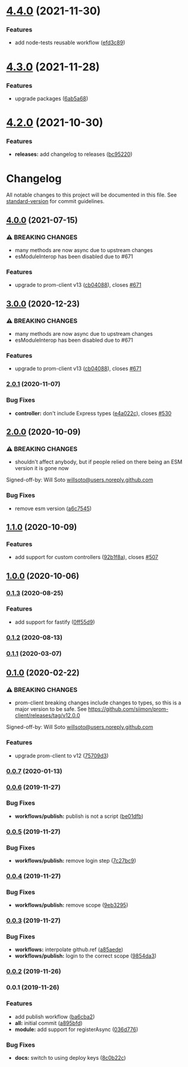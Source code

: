 # [4.4.0](https://github.com/willsoto/nestjs-prometheus/compare/v4.3.0...v4.4.0) (2021-11-30)


### Features

* add node-tests reusable workflow ([efd3c89](https://github.com/willsoto/nestjs-prometheus/commit/efd3c89f3ad9b5462b84ecd20c2106d766c083e9))

# [4.3.0](https://github.com/willsoto/nestjs-prometheus/compare/v4.2.0...v4.3.0) (2021-11-28)


### Features

* upgrade packages ([6ab5a68](https://github.com/willsoto/nestjs-prometheus/commit/6ab5a684b73d54c137a0f39f998b7936a03609ac))

# [4.2.0](https://github.com/willsoto/nestjs-prometheus/compare/v4.1.0...v4.2.0) (2021-10-30)


### Features

* **releases:** add changelog to releases ([bc95220](https://github.com/willsoto/nestjs-prometheus/commit/bc9522007058c74a11ce727f48e85ba7202a0e8e))

# Changelog

All notable changes to this project will be documented in this file. See [standard-version](https://github.com/conventional-changelog/standard-version) for commit guidelines.

## [4.0.0](https://github.com/willsoto/nestjs-prometheus/compare/v2.0.1...v4.0.0) (2021-07-15)


### ⚠ BREAKING CHANGES

* many methods are now async due to upstream changes
* esModuleInterop has been disabled due to #671

### Features

* upgrade to prom-client v13 ([cb04088](https://github.com/willsoto/nestjs-prometheus/commit/cb04088c5780ab2cf851aed19945ddcc8832f2df)), closes [#671](https://github.com/willsoto/nestjs-prometheus/issues/671)

## [3.0.0](https://github.com/willsoto/nestjs-prometheus/compare/v2.0.1...v3.0.0) (2020-12-23)


### ⚠ BREAKING CHANGES

* many methods are now async due to upstream changes
* esModuleInterop has been disabled due to #671

### Features

* upgrade to prom-client v13 ([cb04088](https://github.com/willsoto/nestjs-prometheus/commit/cb04088c5780ab2cf851aed19945ddcc8832f2df)), closes [#671](https://github.com/willsoto/nestjs-prometheus/issues/671)

### [2.0.1](https://github.com/willsoto/nestjs-prometheus/compare/v2.0.0...v2.0.1) (2020-11-07)


### Bug Fixes

* **controller:** don't include Express types ([e4a022c](https://github.com/willsoto/nestjs-prometheus/commit/e4a022cde8e0e9aae84ec2be098442217f9f8849)), closes [#530](https://github.com/willsoto/nestjs-prometheus/issues/530)

## [2.0.0](https://github.com/willsoto/nestjs-prometheus/compare/v1.1.0...v2.0.0) (2020-10-09)


### ⚠ BREAKING CHANGES

* shouldn't affect anybody, but if people relied on there being an ESM version
it is gone now

Signed-off-by: Will Soto <willsoto@users.noreply.github.com>

### Bug Fixes

* remove esm version ([a6c7545](https://github.com/willsoto/nestjs-prometheus/commit/a6c7545df30cac94c7fea2ff434093cf929ff57b))

## [1.1.0](https://github.com/willsoto/nestjs-prometheus/compare/v1.0.0...v1.1.0) (2020-10-09)


### Features

* add support for custom controllers ([92b1f8a](https://github.com/willsoto/nestjs-prometheus/commit/92b1f8a087332978ad09bbd624a9953fa9056ad0)), closes [#507](https://github.com/willsoto/nestjs-prometheus/issues/507)

## [1.0.0](https://github.com/willsoto/nestjs-prometheus/compare/v0.1.3...v1.0.0) (2020-10-06)

### [0.1.3](https://github.com/willsoto/nestjs-prometheus/compare/v0.1.2...v0.1.3) (2020-08-25)


### Features

* add support for fastify ([0ff55d9](https://github.com/willsoto/nestjs-prometheus/commit/0ff55d9d1b8e06e98d31027c7b2d30521976bcc9))

### [0.1.2](https://github.com/willsoto/nestjs-prometheus/compare/v0.1.1...v0.1.2) (2020-08-13)

### [0.1.1](https://github.com/willsoto/nestjs-prometheus/compare/v0.1.0...v0.1.1) (2020-03-07)

## [0.1.0](https://github.com/willsoto/nestjs-prometheus/compare/v0.0.7...v0.1.0) (2020-02-22)


### ⚠ BREAKING CHANGES

* prom-client breaking changes
include changes to types, so this is a major version to be safe.
See https://github.com/siimon/prom-client/releases/tag/v12.0.0

Signed-off-by: Will Soto <willsoto@users.noreply.github.com>

### Features

* upgrade prom-client to v12 ([75709d3](https://github.com/willsoto/nestjs-prometheus/commit/75709d3f634af0e4ae869ba548e5213316bedf39))

### [0.0.7](https://github.com/willsoto/nestjs-prometheus/compare/v0.0.6...v0.0.7) (2020-01-13)

### [0.0.6](https://github.com/willsoto/nestjs-prometheus/compare/v0.0.5...v0.0.6) (2019-11-27)


### Bug Fixes

* **workflows/publish:** publish is not a script ([be01dfb](https://github.com/willsoto/nestjs-prometheus/commit/be01dfbcf2cbb29d982a045f75611cd5a19be21b))

### [0.0.5](https://github.com/willsoto/nestjs-prometheus/compare/v0.0.4...v0.0.5) (2019-11-27)


### Bug Fixes

* **workflows/publish:** remove login step ([7c27bc9](https://github.com/willsoto/nestjs-prometheus/commit/7c27bc99975ef38e8de1f2090d6f04ff41cea725))

### [0.0.4](https://github.com/willsoto/nestjs-prometheus/compare/v0.0.3...v0.0.4) (2019-11-27)

### Bug Fixes

- **workflows/publish:** remove scope ([9eb3295](https://github.com/willsoto/nestjs-prometheus/commit/9eb32958101bd2e530999c41ab2a28e86672cfd6))

### [0.0.3](https://github.com/willsoto/nestjs-prometheus/compare/v0.0.2...v0.0.3) (2019-11-27)

### Bug Fixes

- **workflows:** interpolate github.ref ([a85aede](https://github.com/willsoto/nestjs-prometheus/commit/a85aede98e7900ddf7dcfc0d8daf65e1a435bd8d))
- **workflows/publish:** login to the correct scope ([9854da3](https://github.com/willsoto/nestjs-prometheus/commit/9854da37c6556d12c93010c0ba77bec9773b3271))

### [0.0.2](https://github.com/willsoto/nestjs-prometheus/compare/v0.0.1...v0.0.2) (2019-11-26)

### 0.0.1 (2019-11-26)

### Features

- add publish workflow ([ba6cba2](https://github.com/willsoto/nestjs-prometheus/commit/ba6cba29d7ef9c1937a27fde3611e843ac4884cc))
- **all:** initial commit ([a895bfd](https://github.com/willsoto/nestjs-prometheus/commit/a895bfda96bfd8de3dd021ad1c06116bea76648e))
- **module:** add support for registerAsync ([036d776](https://github.com/willsoto/nestjs-prometheus/commit/036d776603b78ad1a9d60a32a040d9957bbb4cc3))

### Bug Fixes

- **docs:** switch to using deploy keys ([8c0b22c](https://github.com/willsoto/nestjs-prometheus/commit/8c0b22c55a3f3aff9cfc5cd0a2080da49a34a53d))
